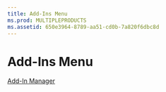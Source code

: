 ```yaml
---
title: Add-Ins Menu
ms.prod: MULTIPLEPRODUCTS
ms.assetid: 650e3964-8789-aa51-cd0b-7a820f6dbc8d
---
```



# Add-Ins Menu

[Add-In Manager](add-in-manager-command-add-ins-menu.md)


